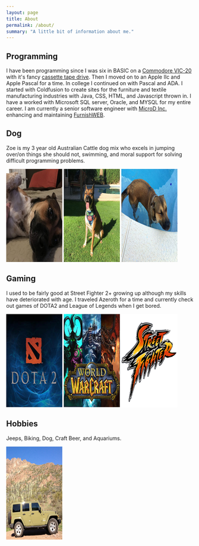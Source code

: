 ```yaml
---
layout: page
title: About
permalink: /about/
summary: "A little bit of information about me."
---
```


Programming
---------------
I have been programming since I was six in BASIC on a <a href="https://en.wikipedia.org/wiki/Commodore_VIC-20">Commodore VIC-20</a> with it's fancy <a href="https://en.wikipedia.org/wiki/Commodore_Datasette">cassette tape drive</a>. Then I moved on to an Apple IIc and Apple Pascal for a time.  In college I continued on with Pascal and ADA. I started with Coldfusion to create sites for the furniture and textile manufacturing industries with Java, CSS, HTML, and Javascript thrown in. I have a worked with Microsoft SQL server, Oracle, and MYSQL for my entire career. I am currently a senior software engineer with [MicroD Inc.][microd] enhancing and maintaining [FurnishWEB][furnishweb].

Dog
---------------
Zoe is my 3 year old Australian Cattle dog mix who excels in jumping over/on things she should not, swimming, and moral support for solving difficult programming problems.

<img src="/images/zoe/zoe-love.jpg" style="width:30%;height:250px;" />
<img src="/images/zoe/zoe-sitting.jpg" style="width:30%;height:250px;" />
<img src="/images/zoe/zoe-water.jpg" style="width:30%;height:250px;" />

Gaming
---------------
I used to be fairly good at Street Fighter 2+ growing up although my skills have deteriorated with age. I traveled Azeroth for a time and currently check out games of DOTA2 and League of Legends when I get bored.

<img src="/images/about/dota2.jpg" style="width:30%;height:250px;" />
<img src="/images/about/wow.jpg" style="width:30%;height:250px;" />
<img src="/images/about/street-fighter.png" style="width:30%;height:250px;" />

Hobbies
---------------
Jeeps, Biking, Dog, Craft Beer, and Aquariums.

<img src="/images/about/jeep.jpg" style="width:30%;height:250px;" />

[furnishweb]: http://www.furnishweb.com
[coldfusion]: http://www.adobe.com/products/coldfusion-family.html
[microd]: http://www.microdinc.com 
